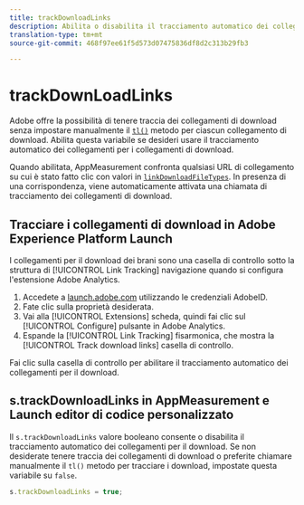 ```yaml
---
title: trackDownloadLinks
description: Abilita o disabilita il tracciamento automatico dei collegamenti per i collegamenti di download.
translation-type: tm+mt
source-git-commit: 468f97ee61f5d573d07475836df8d2c313b29fb3

---
```



# trackDownLoadLinks

Adobe offre la possibilità di tenere traccia dei collegamenti di download senza impostare manualmente il [`tl()`](../functions/tl-method.md) metodo per ciascun collegamento di download. Abilita questa variabile se desideri usare il tracciamento automatico dei collegamenti per i collegamenti di download.

Quando abilitata, AppMeasurement confronta qualsiasi URL di collegamento su cui è stato fatto clic con valori in [`linkDownloadFileTypes`](linkdownloadfiletypes.md). In presenza di una corrispondenza, viene automaticamente attivata una chiamata di tracciamento dei collegamenti di download.

## Tracciare i collegamenti di download in Adobe Experience Platform Launch

I collegamenti per il download dei brani sono una casella di controllo sotto la struttura di [!UICONTROL Link Tracking] navigazione quando si configura l&#39;estensione Adobe Analytics.

1. Accedete a [launch.adobe.com](https://launch.adobe.com) utilizzando le credenziali AdobeID.
2. Fate clic sulla proprietà desiderata.
3. Vai alla [!UICONTROL Extensions] scheda, quindi fai clic sul [!UICONTROL Configure] pulsante in Adobe Analytics.
4. Espande la [!UICONTROL Link Tracking] fisarmonica, che mostra la [!UICONTROL Track download links] casella di controllo.

Fai clic sulla casella di controllo per abilitare il tracciamento automatico dei collegamenti per il download.

## s.trackDownloadLinks in AppMeasurement e Launch editor di codice personalizzato

Il `s.trackDownloadLinks` valore booleano consente o disabilita il tracciamento automatico dei collegamenti per il download. Se non desiderate tenere traccia dei collegamenti di download o preferite chiamare manualmente il `tl()` metodo per tracciare i download, impostate questa variabile su `false`.

```js
s.trackDownloadLinks = true;
```
